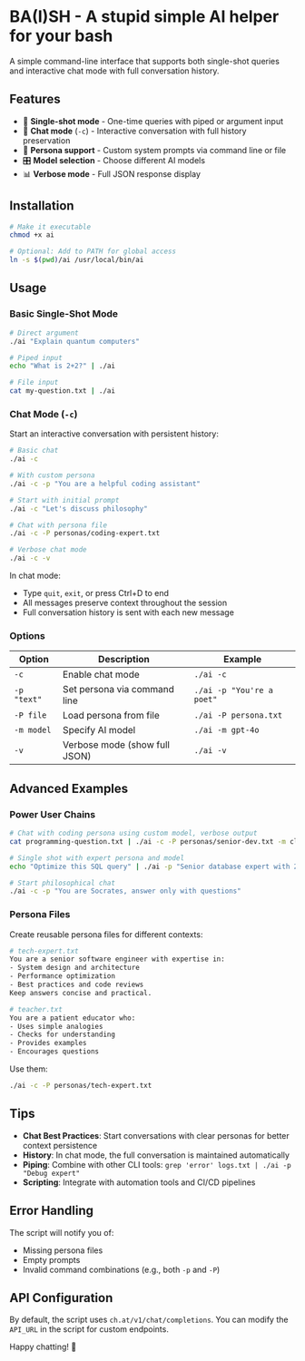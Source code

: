 # BA(I)SH - A stupid simple AI helper for your bash

A simple command-line interface that supports both single-shot queries and interactive chat mode with full conversation history.

## Features

- 🎯 **Single-shot mode** - One-time queries with piped or argument input
- 💬 **Chat mode** (`-c`) - Interactive conversation with full history preservation
- 📝 **Persona support** - Custom system prompts via command line or file
- 🎛️ **Model selection** - Choose different AI models
- 📊 **Verbose mode** - Full JSON response display

## Installation

```bash
# Make it executable
chmod +x ai

# Optional: Add to PATH for global access
ln -s $(pwd)/ai /usr/local/bin/ai
```

## Usage

### Basic Single-Shot Mode

```bash
# Direct argument
./ai "Explain quantum computers"

# Piped input
echo "What is 2+2?" | ./ai

# File input
cat my-question.txt | ./ai
```

### Chat Mode (`-c`)

Start an interactive conversation with persistent history:

```bash
# Basic chat
./ai -c

# With custom persona
./ai -c -p "You are a helpful coding assistant"

# Start with initial prompt
./ai -c "Let's discuss philosophy"

# Chat with persona file
./ai -c -P personas/coding-expert.txt

# Verbose chat mode
./ai -c -v
```

In chat mode:
- Type `quit`, `exit`, or press Ctrl+D to end
- All messages preserve context throughout the session
- Full conversation history is sent with each new message

### Options

| Option | Description | Example |
|--------|-------------|---------|
| `-c` | Enable chat mode | `./ai -c` |
| `-p "text"` | Set persona via command line | `./ai -p "You're a poet"` |
| `-P file` | Load persona from file | `./ai -P persona.txt` |
| `-m model` | Specify AI model | `./ai -m gpt-4o` |
| `-v` | Verbose mode (show full JSON) | `./ai -v` |

## Advanced Examples

### Power User Chains

```bash
# Chat with coding persona using custom model, verbose output
cat programming-question.txt | ./ai -c -P personas/senior-dev.txt -m claude-4-opus -v

# Single shot with expert persona and model
echo "Optimize this SQL query" | ./ai -p "Senior database expert with 20 years experience" -m gpt-4o

# Start philosophical chat
./ai -c -p "You are Socrates, answer only with questions"
```

### Persona Files

Create reusable persona files for different contexts:

```bash
# tech-expert.txt
You are a senior software engineer with expertise in:
- System design and architecture
- Performance optimization
- Best practices and code reviews
Keep answers concise and practical.

# teacher.txt
You are a patient educator who:
- Uses simple analogies
- Checks for understanding
- Provides examples
- Encourages questions
```

Use them:
```bash
./ai -c -P personas/tech-expert.txt
```

## Tips

- **Chat Best Practices**: Start conversations with clear personas for better context persistence
- **History**: In chat mode, the full conversation is maintained automatically
- **Piping**: Combine with other CLI tools: `grep 'error' logs.txt | ./ai -p "Debug expert"`
- **Scripting**: Integrate with automation tools and CI/CD pipelines

## Error Handling

The script will notify you of:
- Missing persona files
- Empty prompts
- Invalid command combinations (e.g., both `-p` and `-P`)

## API Configuration

By default, the script uses `ch.at/v1/chat/completions`. You can modify the `API_URL` in the script for custom endpoints.

Happy chatting! 💬
